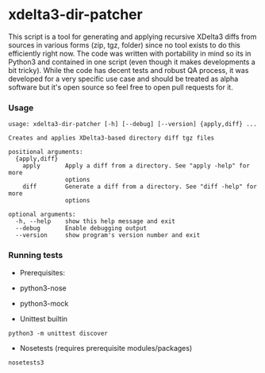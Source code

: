 xdelta3-dir-patcher
===================

This script is a tool for generating and applying recursive XDelta3 diffs from sources in various forms (zip, tgz, folder) since no tool exists to do this efficiently right now. The code was written with portability in mind so its in Python3 and contained in one script (even though it makes developments a bit tricky). While the code has decent tests and robust QA process, it was developed for a very specific use case and should be treated as alpha software but it's open source so feel free to open pull requests for it.

### Usage
```
usage: xdelta3-dir-patcher [-h] [--debug] [--version] {apply,diff} ...

Creates and applies XDelta3-based directory diff tgz files

positional arguments:
  {apply,diff}
    apply       Apply a diff from a directory. See "apply -help" for more
                options
    diff        Generate a diff from a directory. See "diff -help" for more
                options

optional arguments:
  -h, --help    show this help message and exit
  --debug       Enable debugging output
  --version     show program's version number and exit

```

### Running tests
- Prerequisites:
 - python3-nose
 - python3-mock

- Unittest builtin
```
python3 -m unittest discover
```

- Nosetests (requires prerequisite modules/packages)
```
nosetests3
```
